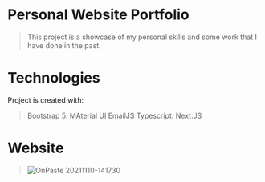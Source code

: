 # Personal Website Portfolio
> This project is a showcase of my personal skills and some work that I have done in the past.
# Technologies
Project is created with:
> Bootstrap 5.
> MAterial UI
> EmailJS
> Typescript.
> Next.JS
# Website
> ![OnPaste 20211110-141730](https://user-images.githubusercontent.com/68148163/141048821-c5fa928b-374f-4b0e-aa3c-6756492d7938.png)
